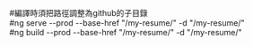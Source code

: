 #編譯時須把路徑調整為github的子目錄  
#ng serve --prod --base-href "/my-resume/" -d "/my-resume/"  
#ng build --prod --base-href "/my-resume/" -d "/my-resume/"  
